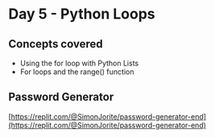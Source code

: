 # Day 5 - Python Loops

## Concepts covered

- Using the for loop with Python Lists
- For loops and the range() function

## Password Generator

[https://replit.com/@SimonJorite/password-generator-end](https://replit.com/@SimonJorite/password-generator-end)
